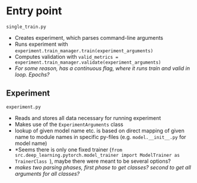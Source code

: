 # Entry point
`single_train.py`
* Creates experiment, which parses command-line arguments
* Runs experiment with `experiment.train_manager.train(experiment_arguments)`
* Computes validation with  `valid_metrics = experiment.train_manager.validate(experiment_arguments)`
* *For some reason, has a continuous flag, where it runs train and valid in loop. Epochs?*



## Experiment 
`experiment.py`

* Reads and stores all data necessary for running experiment
* Makes use of the `ExperimentArguments` class
* lookup of given model name etc. is based on direct mapping of given name to module names in specific py-files (e.g.
`model.__init__.py` for model name)
* *Seems there is only one fixed trainer (`from src.deep_learning.pytorch.model_trainer import ModelTrainer as TrainerClass
`), maybe there were meant to be several options?
* *makes two parsing phases, first phase to get classes? second to get all arguments for all classes?*

